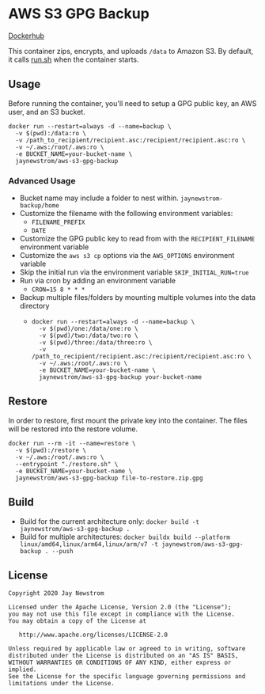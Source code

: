 # AWS S3 GPG Backup
[Dockerhub](https://hub.docker.com/r/jaynewstrom/aws-s3-gpg-backup)

This container zips, encrypts, and uploads `/data` to Amazon S3.
By default, it calls [run.sh](run.sh) when the container starts. 

## Usage
Before running the container, you'll need to setup a GPG public key, an AWS user, and an S3 bucket.

```shell script
docker run --restart=always -d --name=backup \
  -v $(pwd):/data:ro \
  -v /path_to_recipient/recipient.asc:/recipient/recipient.asc:ro \
  -v ~/.aws:/root/.aws:ro \
  -e BUCKET_NAME=your-bucket-name \
  jaynewstrom/aws-s3-gpg-backup
```

### Advanced Usage
- Bucket name may include a folder to nest within. `jaynewstrom-backup/home`
- Customize the filename with the following environment variables:
  - `FILENAME_PREFIX`
  - `DATE`
- Customize the GPG public key to read from with the `RECIPIENT_FILENAME` environment variable
- Customize the `aws s3 cp` options via the `AWS_OPTIONS` environment variable
- Skip the initial run via the environment variable `SKIP_INITIAL_RUN=true`
- Run via cron by adding an environment variable
  - `CRON=15 8 * * *`
- Backup multiple files/folders by mounting multiple volumes into the data directory
  - ```shell script
    docker run --restart=always -d --name=backup \
      -v $(pwd)/one:/data/one:ro \
      -v $(pwd)/two:/data/two:ro \
      -v $(pwd)/three:/data/three:ro \
      -v /path_to_recipient/recipient.asc:/recipient/recipient.asc:ro \
      -v ~/.aws:/root/.aws:ro \
      -e BUCKET_NAME=your-bucket-name \
      jaynewstrom/aws-s3-gpg-backup your-bucket-name
    ```

## Restore
In order to restore, first mount the private key into the container. The files will be restored into the restore volume.

```shell script
docker run --rm -it --name=restore \
  -v $(pwd):/restore \
  -v ~/.aws:/root/.aws:ro \
  --entrypoint "./restore.sh" \
  -e BUCKET_NAME=your-bucket-name \
  jaynewstrom/aws-s3-gpg-backup file-to-restore.zip.gpg
```

## Build
 - Build for the current architecture only: `docker build -t jaynewstrom/aws-s3-gpg-backup .`
 - Build for multiple architectures: `docker buildx build --platform linux/amd64,linux/arm64,linux/arm/v7 -t jaynewstrom/aws-s3-gpg-backup . --push`

## License

    Copyright 2020 Jay Newstrom

    Licensed under the Apache License, Version 2.0 (the "License");
    you may not use this file except in compliance with the License.
    You may obtain a copy of the License at

       http://www.apache.org/licenses/LICENSE-2.0

    Unless required by applicable law or agreed to in writing, software
    distributed under the License is distributed on an "AS IS" BASIS,
    WITHOUT WARRANTIES OR CONDITIONS OF ANY KIND, either express or implied.
    See the License for the specific language governing permissions and
    limitations under the License.
